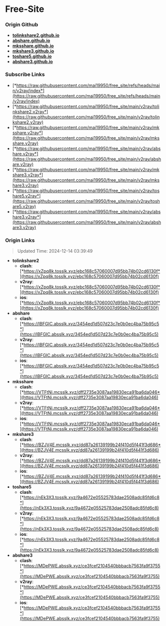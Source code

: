 # Free-Site

### Origin Github

- [**tolinkshare2.github.io**](https://github.com/tolinkshare2/tolinkshare2.github.io)
- [**abshare.github.io**](https://github.com/abshare/abshare.github.io)
- [**mksshare.github.io**](https://github.com/mksshare/mksshare.github.io)
- [**mkshare3.github.io**](https://github.com/mkshare3/mkshare3.github.io)
- [**toshare5.github.io**](https://github.com/toshare5/toshare5.github.io)
- [**abshare3.github.io**](https://github.com/abshare3/abshare3.github.io)

### Subscribe Links

- [*https://raw.githubusercontent.com/mai19950/free_site/refs/heads/main/v2ray/index*](https://raw.githubusercontent.com/mai19950/free_site/refs/heads/main/v2ray/index)
- [*https://raw.githubusercontent.com/mai19950/free_site/main/v2ray/tolinkshare2.v2ray*](https://raw.githubusercontent.com/mai19950/free_site/main/v2ray/tolinkshare2.v2ray)
- [*https://raw.githubusercontent.com/mai19950/free_site/main/v2ray/mksshare.v2ray*](https://raw.githubusercontent.com/mai19950/free_site/main/v2ray/mksshare.v2ray)
- [*https://raw.githubusercontent.com/mai19950/free_site/main/v2ray/abshare.v2ray*](https://raw.githubusercontent.com/mai19950/free_site/main/v2ray/abshare.v2ray)
- [*https://raw.githubusercontent.com/mai19950/free_site/main/v2ray/mkshare3.v2ray*](https://raw.githubusercontent.com/mai19950/free_site/main/v2ray/mkshare3.v2ray)
- [*https://raw.githubusercontent.com/mai19950/free_site/main/v2ray/toshare5.v2ray*](https://raw.githubusercontent.com/mai19950/free_site/main/v2ray/toshare5.v2ray)
- [*https://raw.githubusercontent.com/mai19950/free_site/main/v2ray/abshare3.v2ray*](https://raw.githubusercontent.com/mai19950/free_site/main/v2ray/abshare3.v2ray)

### Origin Links

> Updated Time: 2024-12-14 03:39:49

- **tolinkshare2**
  - **clash**: [*https://xZpq8k.tosslk.xyz/ebc168c57060007d95bb74b02cd6130f*](https://xZpq8k.tosslk.xyz/ebc168c57060007d95bb74b02cd6130f)
  - **v2ray**: [*https://xZpq8k.tosslk.xyz/ebc168c57060007d95bb74b02cd6130f*](https://xZpq8k.tosslk.xyz/ebc168c57060007d95bb74b02cd6130f)
  - **ios**: [*https://xZpq8k.tosslk.xyz/ebc168c57060007d95bb74b02cd6130f*](https://xZpq8k.tosslk.xyz/ebc168c57060007d95bb74b02cd6130f)
- **abshare**
  - **clash**: [*https://IBFGIC.absslk.xyz/3454ed1d507d23c7e0b0ec4ba75b95c5*](https://IBFGIC.absslk.xyz/3454ed1d507d23c7e0b0ec4ba75b95c5)
  - **v2ray**: [*https://IBFGIC.absslk.xyz/3454ed1d507d23c7e0b0ec4ba75b95c5*](https://IBFGIC.absslk.xyz/3454ed1d507d23c7e0b0ec4ba75b95c5)
  - **ios**: [*https://IBFGIC.absslk.xyz/3454ed1d507d23c7e0b0ec4ba75b95c5*](https://IBFGIC.absslk.xyz/3454ed1d507d23c7e0b0ec4ba75b95c5)
- **mksshare**
  - **clash**: [*https://VTFtNi.mcsslk.xyz/dff2735e3087aa19830eca91ba6da046*](https://VTFtNi.mcsslk.xyz/dff2735e3087aa19830eca91ba6da046)
  - **v2ray**: [*https://VTFtNi.mcsslk.xyz/dff2735e3087aa19830eca91ba6da046*](https://VTFtNi.mcsslk.xyz/dff2735e3087aa19830eca91ba6da046)
  - **ios**: [*https://VTFtNi.mcsslk.xyz/dff2735e3087aa19830eca91ba6da046*](https://VTFtNi.mcsslk.xyz/dff2735e3087aa19830eca91ba6da046)
- **mkshare3**
  - **clash**: [*https://BZJV4E.mcsslk.xyz/dd87a26139199b24f410d5f441f3d686*](https://BZJV4E.mcsslk.xyz/dd87a26139199b24f410d5f441f3d686)
  - **v2ray**: [*https://BZJV4E.mcsslk.xyz/dd87a26139199b24f410d5f441f3d686*](https://BZJV4E.mcsslk.xyz/dd87a26139199b24f410d5f441f3d686)
  - **ios**: [*https://BZJV4E.mcsslk.xyz/dd87a26139199b24f410d5f441f3d686*](https://BZJV4E.mcsslk.xyz/dd87a26139199b24f410d5f441f3d686)
- **toshare5**
  - **clash**: [*https://nEk3X3.tosslk.xyz/9a4672e05525783dae2508adc85fd6c8*](https://nEk3X3.tosslk.xyz/9a4672e05525783dae2508adc85fd6c8)
  - **v2ray**: [*https://nEk3X3.tosslk.xyz/9a4672e05525783dae2508adc85fd6c8*](https://nEk3X3.tosslk.xyz/9a4672e05525783dae2508adc85fd6c8)
  - **ios**: [*https://nEk3X3.tosslk.xyz/9a4672e05525783dae2508adc85fd6c8*](https://nEk3X3.tosslk.xyz/9a4672e05525783dae2508adc85fd6c8)
- **abshare3**
  - **clash**: [*https://MDePWE.absslk.xyz/ce3fcef2104540bbbacb7563fa9f3755*](https://MDePWE.absslk.xyz/ce3fcef2104540bbbacb7563fa9f3755)
  - **v2ray**: [*https://MDePWE.absslk.xyz/ce3fcef2104540bbbacb7563fa9f3755*](https://MDePWE.absslk.xyz/ce3fcef2104540bbbacb7563fa9f3755)
  - **ios**: [*https://MDePWE.absslk.xyz/ce3fcef2104540bbbacb7563fa9f3755*](https://MDePWE.absslk.xyz/ce3fcef2104540bbbacb7563fa9f3755)
